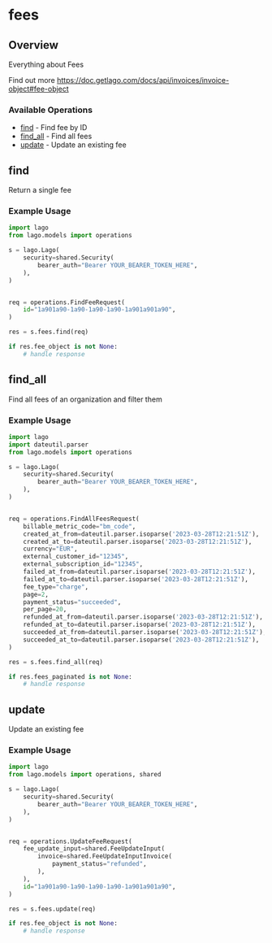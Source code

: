 # fees

## Overview

Everything about Fees

Find out more
<https://doc.getlago.com/docs/api/invoices/invoice-object#fee-object>
### Available Operations

* [find](#find) - Find fee by ID
* [find_all](#find_all) - Find all fees
* [update](#update) - Update an existing fee

## find

Return a single fee

### Example Usage

```python
import lago
from lago.models import operations

s = lago.Lago(
    security=shared.Security(
        bearer_auth="Bearer YOUR_BEARER_TOKEN_HERE",
    ),
)


req = operations.FindFeeRequest(
    id="1a901a90-1a90-1a90-1a90-1a901a901a90",
)

res = s.fees.find(req)

if res.fee_object is not None:
    # handle response
```

## find_all

Find all fees of an organization and filter them

### Example Usage

```python
import lago
import dateutil.parser
from lago.models import operations

s = lago.Lago(
    security=shared.Security(
        bearer_auth="Bearer YOUR_BEARER_TOKEN_HERE",
    ),
)


req = operations.FindAllFeesRequest(
    billable_metric_code="bm_code",
    created_at_from=dateutil.parser.isoparse('2023-03-28T12:21:51Z'),
    created_at_to=dateutil.parser.isoparse('2023-03-28T12:21:51Z'),
    currency="EUR",
    external_customer_id="12345",
    external_subscription_id="12345",
    failed_at_from=dateutil.parser.isoparse('2023-03-28T12:21:51Z'),
    failed_at_to=dateutil.parser.isoparse('2023-03-28T12:21:51Z'),
    fee_type="charge",
    page=2,
    payment_status="succeeded",
    per_page=20,
    refunded_at_from=dateutil.parser.isoparse('2023-03-28T12:21:51Z'),
    refunded_at_to=dateutil.parser.isoparse('2023-03-28T12:21:51Z'),
    succeeded_at_from=dateutil.parser.isoparse('2023-03-28T12:21:51Z'),
    succeeded_at_to=dateutil.parser.isoparse('2023-03-28T12:21:51Z'),
)

res = s.fees.find_all(req)

if res.fees_paginated is not None:
    # handle response
```

## update

Update an existing fee

### Example Usage

```python
import lago
from lago.models import operations, shared

s = lago.Lago(
    security=shared.Security(
        bearer_auth="Bearer YOUR_BEARER_TOKEN_HERE",
    ),
)


req = operations.UpdateFeeRequest(
    fee_update_input=shared.FeeUpdateInput(
        invoice=shared.FeeUpdateInputInvoice(
            payment_status="refunded",
        ),
    ),
    id="1a901a90-1a90-1a90-1a90-1a901a901a90",
)

res = s.fees.update(req)

if res.fee_object is not None:
    # handle response
```

